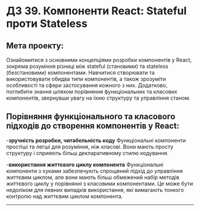 # ДЗ 39. Компоненти React: Stateful проти Stateless

## Мета проекту:

Ознайомитися з основними концепціями розробки компонентів у React, зокрема розуміння різниці між stateful (становими) та stateless (безстановими) компонентами. Навчитися створювати та використовувати обидва типи компонентів, а також зрозуміти особливості та сфери застосування кожного з них. Додатково, поглибити знання шляхом порівняння функціональних та класових компонентів, звернувши увагу на їхню структуру та управління станом.

## Порівняння функціонального та класового підходів до створення компонентів у React:

-**зручність розробки, читабельність коду**
Функціональні компоненти простіші та легші для розуміння, ніж класові. Вони мають просту структуру і сприяють більш декларативному стилю кодування.

-**використання життєвого циклу компонента**
Функціональні компоненти з хуками забезпечують спрощений підхід до управління життєвим циклом, але вони мають більш обмежений набір методів життєвого циклу у порівнянні з класовими компонентами. Це може бути недоліком для певних випадків використання, які вимагають тонкого контролю над життєвим циклом компонента.

---
